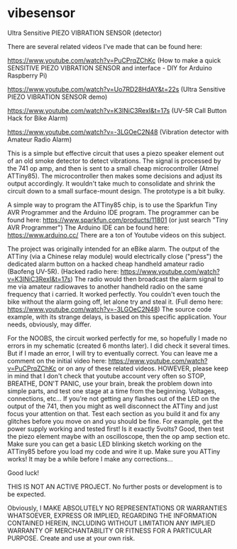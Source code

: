 # vibesensor
Ultra Sensitive PIEZO VIBRATION SENSOR (detector)

There are several related videos I've made that can be found here:

https://www.youtube.com/watch?v=PuCPrqZChKc (How to make a quick SENSITIVE PIEZO VIBRATION SENSOR and interface - DIY for Arduino Raspberry Pi)

https://www.youtube.com/watch?v=Uo7RD28HdAY&t=22s (Ultra Sensitive PIEZO VIBRATION SENSOR demo)

https://www.youtube.com/watch?v=K3lNiC3RexI&t=17s (UV-5R Call Button Hack for Bike Alarm)

https://www.youtube.com/watch?v=-3LGOeC2N48 (Vibration detector with Amateur Radio Alarm)

This is a simple but effective circuit that uses a piezo speaker element out of an old smoke detector to detect vibrations.
The signal is processed by the 741 op amp, and then is sent to a small cheap microcontroller (Atmel ATTiny85).
The microcontroller then makes some decisions and adjust its output accordingly. It wouldn't take much to consolidate and shrink the circuit down to a small surface-mount design. The prototype is a bit bulky.

A simple way to program the ATTiny85 chip, is to use the Sparkfun Tiny AVR Programmer and the Arduino IDE program.
The programmer can be found here: https://www.sparkfun.com/products/11801 (or just search "Tiny AVR Programmer")
The Arduino IDE can be found here: https://www.arduino.cc/
There are a ton of Youtube videos on this subject.

The project was originally intended for an eBike alarm. The output of the ATTiny (via a Chinese relay module) would electrically close ("press") the dedicated alarm button on a hacked cheap handheld amateur radio (Baofeng UV-5R). (Hacked radio here: https://www.youtube.com/watch?v=K3lNiC3RexI&t=17s) The radio would then broadcast the alarm signal to me via amateur radiowaves to another handheld radio on the same frequency that i carried. It worked perfectly. You couldn't even touch the bike without the alarm going off, let alone try and steal it. (Full demo here: https://www.youtube.com/watch?v=-3LGOeC2N48) The source code example, with its strange delays, is based on this specific application.
Your needs, obviously, may differ.

For the NOOBS, the circuit worked perfectly for me, so hopefully I made no errors in my schematic (created 6 months later). I did check
it several times. But if I made an error, I will try to eventually correct.
You can leave me a comment on the initial video here: https://www.youtube.com/watch?v=PuCPrqZChKc or on any of these related videos.
HOWEVER, please keep in mind that I don't check that youtube account very often so STOP, BREATHE, DON'T PANIC, use your brain,
break the problem down into simple parts, and test one stage at a time from the beginning. Voltages, connections, etc...
If you're not getting any flashes out of the LED on the output of the 741, then you might as well disconnect
the ATTiny and just focus your attention on that. Test each section as you build it and fix any glitches before you move on and you should be fine. For example, get the power supply working and tested first! Is it exactly 5volts? Good, then test the piezo element maybe with an oscilloscope, then the op amp section etc. Make sure you can get a basic LED blinking sketch working on the ATTiny85 before you load my code and wire it up. Make sure you ATTiny works!
It may be a while before I make any corrections...

Good luck!

THIS IS NOT AN ACTIVE PROJECT. No further posts or development is to be expected.

Obviously, I MAKE ABSOLUTELY NO REPRESENTATIONS OR WARRANTIES WHATSOEVER,
EXPRESS OR IMPLIED, REGARDING THE INFORMATION CONTAINED HEREIN, INCLUDING WITHOUT LIMITATION ANY IMPLIED WARRANTY OF MERCHANTABILITY
OR FITNESS FOR A PARTICULAR PURPOSE. Create and use at your own risk.
